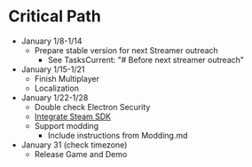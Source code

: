 # Critical Path
- January 1/8-1/14
    - Prepare stable version for next Streamer outreach
        - See TasksCurrent: "# Before next streamer outreach"
- January 1/15-1/21
    - Finish Multiplayer
    - Localization
- January 1/22-1/28
    - Double check Electron Security
    - [Integrate Steam SDK](https://github.com/ceifa/steamworks.js)
    - Support modding
        - Include instructions from Modding.md
- January 31 (check timezone)
    - Release Game and Demo